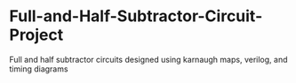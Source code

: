 # Full-and-Half-Subtractor-Circuit-Project
Full and half subtractor circuits designed using karnaugh maps, verilog, and timing diagrams
